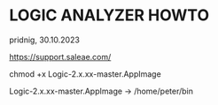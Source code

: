 # LOGIC ANALYZER HOWTO
pridnig, 30.10.2023

https://support.saleae.com/

chmod +x Logic-2.x.xx-master.AppImage

Logic-2.x.xx-master.AppImage -> /home/peter/bin


